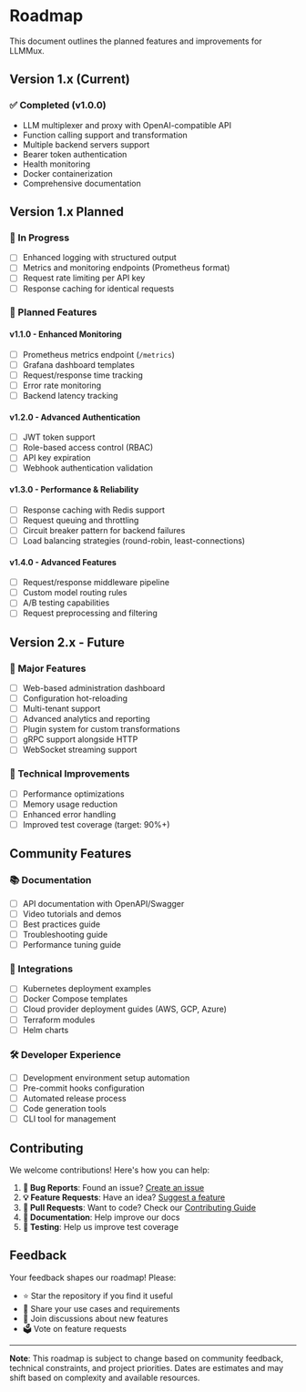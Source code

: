 # Roadmap

This document outlines the planned features and improvements for LLMMux.

## Version 1.x (Current)

### ✅ Completed (v1.0.0)
- LLM multiplexer and proxy with OpenAI-compatible API
- Function calling support and transformation
- Multiple backend servers support
- Bearer token authentication
- Health monitoring
- Docker containerization
- Comprehensive documentation

## Version 1.x Planned

### 🔄 In Progress
- [ ] Enhanced logging with structured output
- [ ] Metrics and monitoring endpoints (Prometheus format)
- [ ] Request rate limiting per API key
- [ ] Response caching for identical requests

### 🎯 Planned Features

#### v1.1.0 - Enhanced Monitoring
- [ ] Prometheus metrics endpoint (`/metrics`)
- [ ] Grafana dashboard templates
- [ ] Request/response time tracking
- [ ] Error rate monitoring
- [ ] Backend latency tracking

#### v1.2.0 - Advanced Authentication
- [ ] JWT token support
- [ ] Role-based access control (RBAC)
- [ ] API key expiration
- [ ] Webhook authentication validation

#### v1.3.0 - Performance & Reliability
- [ ] Response caching with Redis support
- [ ] Request queuing and throttling
- [ ] Circuit breaker pattern for backend failures
- [ ] Load balancing strategies (round-robin, least-connections)

#### v1.4.0 - Advanced Features
- [ ] Request/response middleware pipeline
- [ ] Custom model routing rules
- [ ] A/B testing capabilities
- [ ] Request preprocessing and filtering

## Version 2.x - Future

### 🚀 Major Features
- [ ] Web-based administration dashboard
- [ ] Configuration hot-reloading
- [ ] Multi-tenant support
- [ ] Advanced analytics and reporting
- [ ] Plugin system for custom transformations
- [ ] gRPC support alongside HTTP
- [ ] WebSocket streaming support

### 🔧 Technical Improvements
- [ ] Performance optimizations
- [ ] Memory usage reduction
- [ ] Enhanced error handling
- [ ] Improved test coverage (target: 90%+)

## Community Features

### 📚 Documentation
- [ ] API documentation with OpenAPI/Swagger
- [ ] Video tutorials and demos
- [ ] Best practices guide
- [ ] Troubleshooting guide
- [ ] Performance tuning guide

### 🤝 Integrations
- [ ] Kubernetes deployment examples
- [ ] Docker Compose templates
- [ ] Cloud provider deployment guides (AWS, GCP, Azure)
- [ ] Terraform modules
- [ ] Helm charts

### 🛠️ Developer Experience
- [ ] Development environment setup automation
- [ ] Pre-commit hooks configuration
- [ ] Automated release process
- [ ] Code generation tools
- [ ] CLI tool for management

## Contributing

We welcome contributions! Here's how you can help:

1. **🐛 Bug Reports**: Found an issue? [Create an issue](https://github.com/ralmalki/vllm-router/issues)
2. **💡 Feature Requests**: Have an idea? [Suggest a feature](https://github.com/ralmalki/vllm-router/issues)
3. **🔧 Pull Requests**: Want to code? Check our [Contributing Guide](CONTRIBUTING.md)
4. **📖 Documentation**: Help improve our docs
5. **🧪 Testing**: Help us improve test coverage

## Feedback

Your feedback shapes our roadmap! Please:

- ⭐ Star the repository if you find it useful
- 📝 Share your use cases and requirements
- 💬 Join discussions about new features
- 🗳️ Vote on feature requests

---

**Note**: This roadmap is subject to change based on community feedback, technical constraints, and project priorities. Dates are estimates and may shift based on complexity and available resources.
